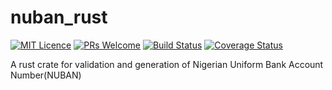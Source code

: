 # nuban_rust

[![MIT Licence](https://badges.frapsoft.com/os/mit/mit.svg?v=103)](https://opensource.org/licenses/mit-license.php)
[![PRs Welcome](https://img.shields.io/badge/PRs-welcome-brightgreen.svg?style=flat-square)](http://makeapullrequest.com)
[![Build Status](https://travis-ci.org/TNkemdilim/nuban_rust.svg?branch=master)](https://travis-ci.org/TNkemdilim/nuban_rust)
[![Coverage Status](https://coveralls.io/repos/github/TNkemdilim/nuban_rust/badge.svg?branch=master)](https://coveralls.io/github/TNkemdilim/nuban_rust?branch=master)

A rust crate for validation and generation of Nigerian Uniform Bank Account Number(NUBAN)
